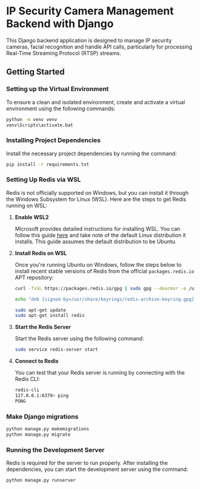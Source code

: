 # IP Security Camera Management Backend with Django

This Django backend application is designed to manage IP security cameras, facial recognition and handle API calls, particularly for processing Real-Time Streaming Protocol (RTSP) streams.

## Getting Started

### Setting up the Virtual Environment

To ensure a clean and isolated environment, create and activate a virtual environment using the following commands:

```bash
python -m venv venv
venv\Scripts\activate.bat
```

### Installing Project Dependencies

Install the necessary project dependencies by running the command:

```bash
pip install -r requirements.txt
```

### Setting Up Redis via WSL

Redis is not officially supported on Windows, but you can install it through the Windows Subsystem for Linux (WSL). Here are the steps to get Redis running on WSL:

1. **Enable WSL2**

    Microsoft provides detailed instructions for installing WSL. You can follow this guide [here](https://ubuntu.com/tutorials/install-ubuntu-on-wsl2-on-windows-11-with-gui-support#1-overview) and take note of the default Linux distribution it installs. This guide assumes the default distribution to be Ubuntu.

2. **Install Redis on WSL**

   Once you're running Ubuntu on Windows, follow the steps below to install recent stable versions of Redis from the official `packages.redis.io` APT repository:

   ```bash
   curl -fsSL https://packages.redis.io/gpg | sudo gpg --dearmor -o /usr/share/keyrings/redis-archive-keyring.gpg

   echo "deb [signed-by=/usr/share/keyrings/redis-archive-keyring.gpg] https://packages.redis.io/deb $(lsb_release -cs) main" | sudo tee /etc/apt/sources.list.d/redis.list

   sudo apt-get update
   sudo apt-get install redis
   ```

3. **Start the Redis Server**

   Start the Redis server using the following command:

   ```bash
   sudo service redis-server start
   ```

4. **Connect to Redis**

    You can test that your Redis server is running by connecting with the Redis CLI:

    ```bash
    redis-cli 
    127.0.0.1:6379> ping
    PONG
    ```

### Make Django migrations

```bash
python manage.py makemigrations
python manage.py migrate
```

### Running the Development Server

Redis is required for the server to run properly. After installing the dependencies, you can start the development server using the command:

```bash
python manage.py runserver
```